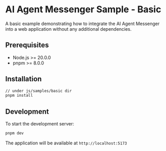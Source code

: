 # AI Agent Messenger Sample - Basic

A basic example demonstrating how to integrate the AI Agent Messenger into a web application without any additional dependencies.

## Prerequisites

- Node.js >= 20.0.0
- pnpm >= 8.0.0

## Installation

```bash
// under js/samples/basic dir
pnpm install
```

## Development

To start the development server:

```bash
pnpm dev
```

The application will be available at `http://localhost:5173`
